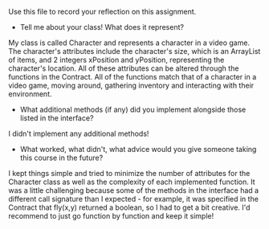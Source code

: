 Use this file to record your reflection on this assignment.

- Tell me about your class! What does it represent?

My class is called Character and represents a character in a video game. The character's attributes include the character's size, which is an ArrayList of items, and 2 integers xPosition and yPosition, representing the character's location. All of these attributes can be altered through the functions in the Contract. All of the functions match that of a character in a video game, moving around, gathering inventory and interacting with their environment. 

- What additional methods (if any) did you implement alongside those listed in the interface?

I didn't implement any additional methods!

- What worked, what didn't, what advice would you give someone taking this course in the future?

I kept things simple and tried to minimize the number of attributes for the Character class as well as the complexity of each implemented function. It was a little challenging because some of the methods in the interface had a different call signature than I expected - for example, it was specified in the Contract that fly(x,y) returned a boolean, so I had to get a bit creative. I'd recommend to just go function by function and keep it simple!
